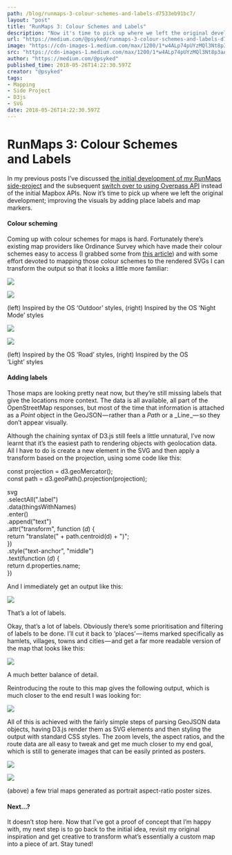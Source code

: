 ```yaml
---
path: /blog/runmaps-3-colour-schemes-and-labels-d7533eb91bc7/
layout: "post"
title: "RunMaps 3: Colour Schemes and Labels"
description: "Now it's time to pick up where we left the original development; improving the visuals by adding place labels and map markers."
url: "https://medium.com/@psyked/runmaps-3-colour-schemes-and-labels-d7533eb91bc7"
image: "https://cdn-images-1.medium.com/max/1200/1*w4ALp74pUYzMQl3Nt8p3aA.png"
src: "https://cdn-images-1.medium.com/max/1200/1*w4ALp74pUYzMQl3Nt8p3aA.png"
author: "https://medium.com/@psyked"
published_time: 2018-05-26T14:22:30.597Z
creator: "@psyked"
tags:
- Mapping
- Side Project
- D3js
- SVG
date: 2018-05-26T14:22:30.597Z
---
```


# RunMaps 3: Colour Schemes and Labels

In my previous posts I’ve discussed [the initial development of my RunMaps side-project](https://medium.com/@psyked/generating-run-maps-with-node-js-52738014d3dc) and the subsequent [switch over to using Overpass API](https://medium.com/@psyked/runmaps-v2-0-breaking-free-of-mapbox-dbe3c3ca1a01) instead of the initial Mapbox APIs. Now it’s time to pick up where we left the original development; improving the visuals by adding place labels and map markers.

#### Colour scheming

Coming up with colour schemes for maps is hard. Fortunately there’s existing map providers like Ordinance Survey which have made their colour schemes easy to access (I grabbed some from [this article](https://www.ordnancesurvey.co.uk/blog/2017/12/effective-basemaps/)) and with some effort devoted to mapping those colour schemes to the rendered SVGs I can transform the output so that it looks a little more familiar:

![](1*c8Awb6Y_n4MI_Tqf9IH4og.png)

![](1*ld4DFJUILdJwdk_3akVZnA.png)

(left) Inspired by the OS ‘Outdoor’ styles, (right) Inspired by the OS ‘Night Mode’ styles

![](1*Qkd5f8KrNqbSjMRW72LqKA.png)

![](1*tfS-ZObVpt-3VbuAwJ760A.png)

(left) Inspired by the OS ‘Road’ styles, (right) Inspired by the OS ‘Light’ styles

#### Adding labels

Those maps are looking pretty neat now, but they’re still missing labels that give the locations more context. The data is all available, all part of the OpenStreetMap responses, but most of the time that information is attached as a _Point_ object in the GeoJSON — rather than a _Path_ or a _Line _— so they don’t appear visually.

Although the chaining syntax of D3.js still feels a little unnatural, I’ve now learnt that it’s the easiest path to rendering objects with geolocation data. All I have to do is create a new element in the SVG and then apply a transform based on the projection, using some code like this:

const projection = d3.geoMercator();  
const path = d3.geoPath().projection(projection);

svg  
  .selectAll(".label")  
  .data(thingsWithNames)  
  .enter()  
  .append("text")  
  .attr("transform", function (_d_) {  
    return "translate(" + path.centroid(d) + ")";  
  })  
  .style("text-anchor", "middle")  
  .text(function (_d_) {  
    return d.properties.name;  
  })

And I immediately get an output like this:

![](1*TDweZYj9lQ0k-FVilbYf7g.png)

That’s a lot of labels.

Okay, that’s a lot of labels. Obviously there’s some prioritisation and filtering of labels to be done. I’ll cut it back to ‘places’ — items marked specifically as hamlets, villages, towns and cities — and get a far more readable version of the map that looks like this:

![](1*N65LzygOc9_wrgXBK9ac4Q.png)

A much better balance of detail.

Reintroducing the route to this map gives the following output, which is much closer to the end result I was looking for:

![](1*w4ALp74pUYzMQl3Nt8p3aA.png)

All of this is achieved with the fairly simple steps of parsing GeoJSON data objects, having D3.js render them as SVG elements and then styling the output with standard CSS styles. The zoom levels, the aspect ratios, and the route data are all easy to tweak and get me much closer to my end goal, which is still to generate images that can be easily printed as posters.

![](1*lNgkj0G0-dvJm--E5OE2yw.png)

![](1*3wfHrb9nskMuVi1gOBkOEA.png)

(above) a few trial maps generated as portrait aspect-ratio poster sizes.

#### Next…?

It doesn’t stop here. Now that I’ve got a proof of concept that I’m happy with, my next step is to go back to the initial idea, revisit my original inspiration and get creative to transform what’s essentially a custom map into a piece of art. Stay tuned!